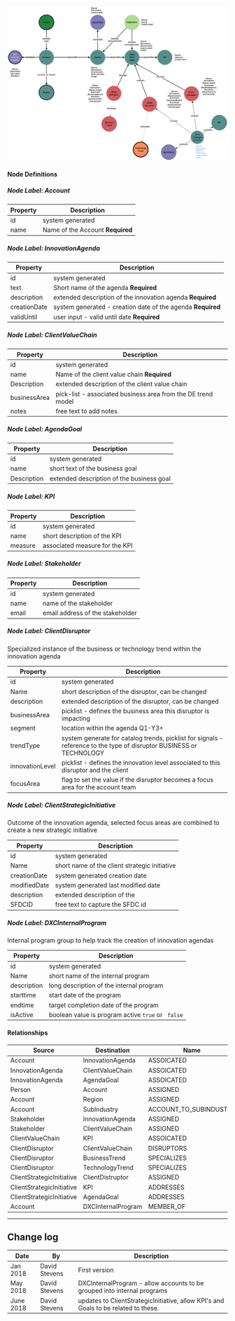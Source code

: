 
![AgendaModel](../images/AgendaModel.png)

#### **Node Definitions**

##### Node Label: Account

|Property|Description|
|----|----|
|id|system generated
|name | Name of the Account **Required**


##### Node Label: InnovationAgenda

|Property|Description|
|----|----|
|id|system generated
|text| Short name of the agenda **Required**
|description| extended description of the innovation agenda **Required**
|creationDate| system generated - creation date of the agenda **Required**
|validUntil| user input - valid until date **Required**

##### Node Label: ClientValueChain

|Property|Description|
|----|----|
|id|system generated
|name| Name of the client value chain **Required**
|Description| extended description of the client value chain
|businessArea| pick-list - associated business area from the DE trend model
|notes | free text to add notes


##### Node Label: AgendaGoal

|Property|Description|
|----|----|
|id|system generated
|name|short text of the business goal
|Description| extended description of the business goal

##### Node Label: KPI

|Property|Description|
|----|----|
|id|system generated
|name|short description of the KPI
|measure|associated measure for the KPI


##### Node Label: Stakeholder

|Property|Description|
|----|----|
|id|system generated
|name| name of the stakeholder
|email| email address of the stakeholder

##### Node Label: ClientDisruptor

Specialized instance of the business or technology trend within the innovation agenda

|Property|Description|
|----|----|
|id|system generated
|Name|short description of the disruptor, can be changed
|description|extended description of the disruptor, can be changed
|businessArea|picklist - defines the business area this disruptor is impacting
|segment|location within the agenda Q1-Y3+
|trendType|system generate for catalog trends, picklist for signals - reference to the type of disruptor BUSINESS or TECHNOLOGY
|innovationLevel|picklist - defines the innovation level associated to this disruptor and the client
|focusArea|flag to set the value if the disruptor becomes a focus area for the account team


##### Node Label: ClientStrategicInitiative
Outcome of the innovation agenda, selected focus areas are combined to create a new strategic initiative

|Property|Description|
|----|----|
|id|system generated
|Name|short name of the client strategic initiative
|creationDate|system generated creation date
|modifiedDate|system generated last modified date
|description| extended description of the 
|SFDCID| free text to capture the SFDC id



##### Node Label: DXCInternalProgram
Internal program group to help track the creation of innovation agendas

|Property|Description|
|----|----|
|id|system generated
|Name|short name of the internal program
|description|long description of the internal program
|starttime|start date of the program
|endtime|target completion date of the program
|isActive|boolean value is program active `true` or ` false`



#### Relationships

|Source|Destination|Name|Properties|
|----|----|----|----|
|Account|InnovationAgenda|ASSOICATED
|InnovationAgenda|ClientValueChain|ASSOICATED
|InnovationAgenda|AgendaGoal|ASSOICATED
|Person|Account|ASSIGNED|{role}
|Account|Region|ASSIGNED
|Account|SubIndustry|ACCOUNT_TO_SUBINDUSTRY
|Stakeholder|InnovationAgenda|ASSIGNED
|Stakeholder|ClientValueChain|ASSIGNED
|ClientValueChain|KPI|ASSOICATED
|ClientDisruptor|ClientValueChain|DISRUPTORS
|ClientDisruptor|BusinessTrend|SPECIALIZES
|ClientDisruptor|TechnologyTrend|SPECIALIZES
|ClientStrategicInitiative|ClientDistruptor|ASSIGNED
|ClientStrategicInitiative|KPI|ADDRESSES
|ClientStrategicInitiative|AgendaGoal|ADDRESSES
|Account|DXCInternalProgram|MEMBER_OF



----

## Change log

| Date | By | Description
|---|---|---|
|Jan 2018| David Stevens | First version
|May 2018| David Stevens | DXCInternalProgram - allow accounts to be grouped into internal programs
|June 2018| David Stevens | updates to ClientStrategicInitiative, allow KPI's and Goals to be related to these.
